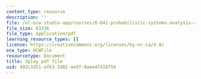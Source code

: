 ```yaml
---
content_type: resource
description: ''
file: /ol-ocw-studio-app/courses/6-041-probabilistic-systems-analysis-and-applied-probability-fall-2010/492c1d51af632d02ae970aee4f418754_-qCEoqpwjf4.pdf
file_size: 63336
file_type: application/pdf
learning_resource_types: []
license: https://creativecommons.org/licenses/by-nc-sa/4.0/
ocw_type: OCWFile
resourcetype: Document
title: 3play pdf file
uid: 492c1d51-af63-2d02-ae97-0aee4f418754
---
```

